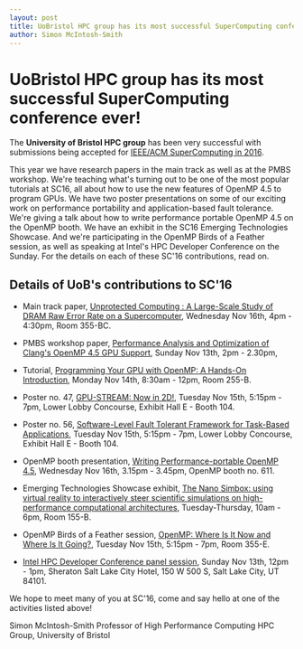 ```yaml
---
layout: post
title: UoBristol HPC group has its most successful SuperComputing conference ever!
author: Simon McIntosh-Smith
---
```


# UoBristol HPC group has its most successful SuperComputing conference ever!

The **University of Bristol HPC group** has been very successful with submissions being accepted for
[IEEE/ACM SuperComputing in 2016](http://sc16.supercomputing.org).

This year we have research papers in the main track as well as at the PMBS workshop. We're teaching what's turning out to be
one of the most popular tutorials at SC16, all about how to use the new features of OpenMP 4.5 to program GPUs. We have two
poster presentations on some of our exciting work on performance portability and application-based fault tolerance. We're
giving a talk about how to write performance portable OpenMP 4.5 on the OpenMP booth. We have an exhibit in the SC16
Emerging Technologies Showcase. And we're participating in the OpenMP Birds of a Feather session, as well as speaking
at Intel's HPC Developer Conference on the Sunday. For the details on each of these SC'16 contributions, read on.


## Details of UoB's contributions to SC'16

* Main track paper, [Unprotected Computing : A Large-Scale Study of DRAM Raw Error Rate on a Supercomputer](http://sc16.supercomputing.org/presentation/?id=pap607&sess=sess165),
Wednesday Nov 16th, 4pm - 4:30pm, Room 355-BC.

* PMBS workshop paper, [Performance Analysis and Optimization of Clang's OpenMP 4.5 GPU Support](http://sc16.supercomputing.org/presentation/?id=wksp111&sess=sess111),
Sunday Nov 13th, 2pm - 2.30pm, 

* Tutorial, [Programming Your GPU with OpenMP: A Hands-On Introduction](http://sc16.supercomputing.org/presentation/?id=tut137&sess=sess220),
Monday Nov 14th, 8:30am - 12pm, Room 255-B.

* Poster no. 47, [GPU-STREAM: Now in 2D!](http://sc16.supercomputing.org/presentation/?id=post139&sess=sess318),
Tuesday Nov 15th, 5:15pm - 7pm, Lower Lobby Concourse, Exhibit Hall E - Booth 104.

* Poster no. 56, [Software-Level Fault Tolerant Framework for Task-Based Applications](http://sc16.supercomputing.org/presentation/?id=post220&sess=sess318),
Tuesday Nov 15th, 5:15pm - 7pm, Lower Lobby Concourse, Exhibit Hall E - Booth 104.

* OpenMP booth presentation, [Writing Performance-portable OpenMP 4.5](http://openmp.org/wp/),
Wednesday Nov 16th, 3.15pm - 3.45pm, OpenMP booth no. 611.

* Emerging Technologies Showcase exhibit, [The Nano Simbox: using virtual reality to interactively steer scientific simulations on high-performance computational architectures](http://sc16.supercomputing.org/presentation/?id=emt114&sess=sess246),
Tuesday-Thursday, 10am - 6pm, Room 155-B.

* OpenMP Birds of a Feather session, [OpenMP: Where Is It Now and Where Is It Going?](http://sc16.supercomputing.org/presentation/?id=bof113&sess=sess330),
Tuesday Nov 15th, 5:15pm - 7pm, Room 355-E.

* [Intel HPC Developer Conference panel session](http://www.intel.com/content/www/us/en/events/hpcdevcon/overview.html), 
Sunday Nov 13th, 12pm - 1pm, Sheraton Salt Lake City Hotel, 150 W 500 S, Salt Lake City, UT 84101.

We hope to meet many of you at SC'16, come and say hello at one of the activities listed above!

Simon McIntosh-Smith
Professor of High Performance Computing
HPC Group, University of Bristol
